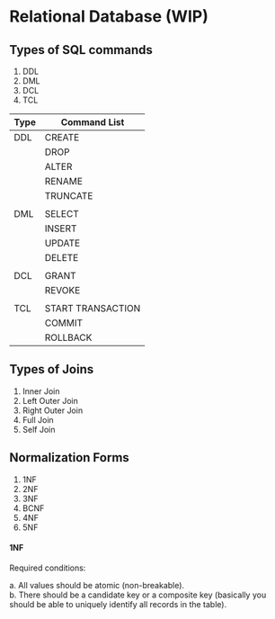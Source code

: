 # Relational Database (WIP)

## Types of SQL commands

1. DDL
2. DML
3. DCL
4. TCL

| Type	| Command List      |
|-------|-------------------|
| DDL	|   CREATE          |
|       |   DROP            |
|       |  ALTER            |
|       |  RENAME           |
|       |  TRUNCATE         |
|       |                   |
| DML	|   SELECT          |
|       |    INSERT         |
|       |    UPDATE         |
|       |    DELETE         |
|       |                   |
| DCL	| GRANT             |
|       |  REVOKE           |
|       |                   |
| TCL	| START TRANSACTION |
|       |  COMMIT           |
|       |  ROLLBACK         |

## Types of Joins

1. Inner Join
2. Left Outer Join
3. Right Outer Join
4. Full Join
5. Self Join

## Normalization Forms

1. 1NF
2. 2NF
3. 3NF
4. BCNF
5. 4NF
6. 5NF

#### 1NF

Required conditions:

a. All values should be atomic (non-breakable).  
b. There should be a candidate key or a composite key (basically you should be able to uniquely identify all records in the table).

 